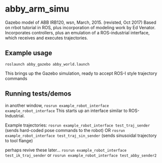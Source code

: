# abby_arm_simu

Gazebo model of ABB IRB120, wsn, March, 2015.  (revisted, Oct 2017)
Based on rrbot tutorial in ROS, plus incorporation of modeling work by Ed Venator.
Incorporates controllers, plus an emulation of a ROS-industrial interface, which receives and executes trajectories.

## Example usage
`roslaunch abby_gazebo abby_world.launch` 

This brings up the Gazebo simulation, ready to accept ROS-I style trajectory commands

## Running tests/demos
in another window,
`rosrun example_robot_interface example_robot_interface`
This starts up an interface similar to ROS-Industrial.

Example trajectories:
`rosrun example_robot_interface test_traj_sender`
(sends hard-coded pose commands to the robot)
OR
`rosrun example_robot_interface test_traj_sin_sender`
(sends sinusoidal trajectory to tool flange)


perhaps revive these later...
`rosrun example_robot_interface test_ik_traj_sender`
or
`rosrun example_robot_interface test_abby_sender2` 



    
